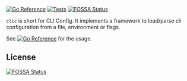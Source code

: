 [![Go Reference](https://pkg.go.dev/badge/github.com/googollee/clic.svg)](https://pkg.go.dev/github.com/googollee/clic)
[![Tests](https://github.com/googollee/clic/actions/workflows/tests.yml/badge.svg?branch=main)](https://github.com/googollee/clic/actions/workflows/tests.yml)
[![FOSSA Status](https://app.fossa.com/api/projects/git%2Bgithub.com%2Fgoogollee%2Fclic.svg?type=shield)](https://app.fossa.com/projects/git%2Bgithub.com%2Fgoogollee%2Fclic?ref=badge_shield)

`clic` is short for CLI Config. It implements a framework to load/parse cli configuration from a file, environment or flags.

See [![Go Reference](https://pkg.go.dev/badge/github.com/googollee/clic.svg)](https://pkg.go.dev/github.com/googollee/clic) for the usage.


## License
[![FOSSA Status](https://app.fossa.com/api/projects/git%2Bgithub.com%2Fgoogollee%2Fclic.svg?type=large)](https://app.fossa.com/projects/git%2Bgithub.com%2Fgoogollee%2Fclic?ref=badge_large)